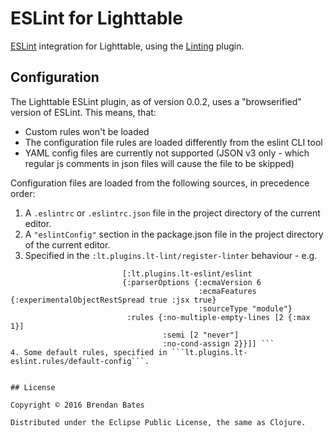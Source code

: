 # ESLint for Lighttable

[ESLint](http://eslint.org) integration for Lighttable, using the [Linting](https://github.com/bbbates/lt-lint) plugin.

## Configuration

The Lighttable ESLint plugin, as of version 0.0.2, uses a "browserified" version of ESLint. This means, that:

* Custom rules won't be loaded
* The configuration file rules are loaded differently from the eslint CLI tool
* YAML config files are currently not supported (JSON v3 only - which regular js comments in json files will cause the file to be skipped)

Configuration files are loaded from the following sources, in precedence order:

1. A ```.eslintrc``` or ```.eslintrc.json``` file in the project directory of the current editor.
2. A ```"eslintConfig"``` section in the package.json file in the project directory of the current editor.
3. Specified in the ```:lt.plugins.lt-lint/register-linter``` behaviour - e.g.
```  [:editor.javascript :lt.plugins.lt-lint/register-linter
                         [:lt.plugins.lt-eslint/eslint
                         {:parserOptions {:ecmaVersion 6
                                          :ecmaFeatures {:experimentalObjectRestSpread true :jsx true}
                                          :sourceType "module"}
                          :rules {:no-multiple-empty-lines [2 {:max 1}]
                                  :semi [2 "never"]
                                  :no-cond-assign 2}}]] ```
4. Some default rules, specified in ```lt.plugins.lt-eslint.rules/default-config```.


## License

Copyright © 2016 Brendan Bates

Distributed under the Eclipse Public License, the same as Clojure.


